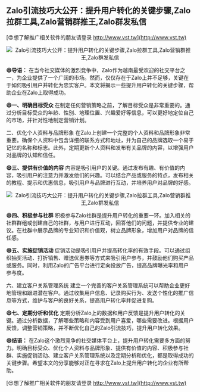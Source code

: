 ## **Zalo引流技巧大公开：提升用户转化的关键步骤,Zalo拉群工具,Zalo营销群推王,Zalo群发私信**

[😍想了解推广相关软件的朋友请登录 http://www.vst.tw](http://www.vst.tw)

 <center><img src="https://vst.tw/MP4/tuiguang/png/4.png" alt="Zalo引流技巧大公开：提升用户转化的关键步骤,Zalo拉群工具,Zalo营销群推王,Zalo群发私信"></center>

**😄导语：**
在当今社交媒体的激烈竞争中，Zalo作为越南最受欢迎的社交平台之一，为企业提供了一个广阔的市场。然而，仅仅存在于Zalo上并不足够，关键在于如何吸引用户并转化为忠实客户。本文将揭示一些提升用户转化的关键步骤，帮助企业在Zalo上取得成功。

**😄一、明确目标受众**
在制定任何营销策略之前，了解目标受众是非常重要的。通过分析目标受众的年龄、性别、地理位置、兴趣爱好等信息，可以更好地定位自己的市场，并针对性地制定营销计划。

二、优化个人资料与品牌形象
在Zalo上创建一个完整的个人资料和品牌形象非常重要。确保个人资料中包含详细的联系方式和地址，并为自己的品牌选取一个易于记忆的名称和标志。此外，定期更新个人资料和发布有关品牌的内容，以增强用户对品牌的认知和信任。

**😄三、提供有价值的内容**
内容是吸引用户的关键。通过发布有趣、有价值的内容，吸引用户的注意力并激发他们的兴趣。可以结合产品或服务的特点，发布相关的教程、提示和优惠信息，吸引用户与品牌进行互动，并培养用户对品牌的好感。

 <center><img src="https://vst.tw/MP4/tuiguang/png/7.png" alt="Zalo引流技巧大公开：提升用户转化的关键步骤,Zalo拉群工具,Zalo营销群推王,Zalo群发私信"></center>

**😄四、积极参与社群**
积极参与Zalo社群是提升用户转化的重要一环。加入相关的社群群组或创建自己的社群，与用户进行互动，回答他们的问题，并提供专业的建议。在社群中展示品牌的专业知识和价值观，树立品牌形象，增加用户对品牌的信任感。

**😄五、实施促销活动**
促销活动是吸引用户并提高转化率的有效手段。可以通过组织抽奖活动、打折销售、赠送优惠券等方式来吸引用户参与，并鼓励他们购买产品或服务。同时，利用Zalo的广告平台进行定向投放广告，提高品牌曝光率和用户参与度。

六、建立客户关系管理系统
建立一个完善的客户关系管理系统可以帮助企业更好地管理和跟进潜在客户。通过收集用户信息、记录购买行为、发送个性化的推广信息等方式，维护与客户的良好关系，提高用户转化率并促进复购。

**😄七、定期分析和优化**
定期分析Zalo上的数据和用户反馈是提升用户转化的关键。通过分析数据，了解哪些策略和内容受到用户喜爱，哪些需要改进。根据用户反馈，调整营销策略，并不断优化自己的Zalo引流技巧，提升用户转化效果。

**😄结语：**
在Zalo这个激烈竞争的社交媒体平台上，提升用户转化需要多方面的努力。明确目标受众、优化个人资料与品牌形象、提供有价值的内容、积极参与社群、实施促销活动、建立客户关系管理系统以及定期分析和优化，都是取得成功的关键步骤。希望本文的分享能够对正在寻求在Zalo上提升用户转化的企业有所帮助。

[😍想了解推广相关软件的朋友请登录 http://www.vst.tw](http://www.vst.tw)



